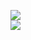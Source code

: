 [![](https://img.shields.io/badge/Made%20With-Github%20Spray-lightgrey.svg?style=for-the-badge&logo=github)](https://github.com/Annihil/github-spray#6660)  
[![](https://i.imgur.com/2DrTn0Z.gif)](https://github.com/Annihil/github-spray)